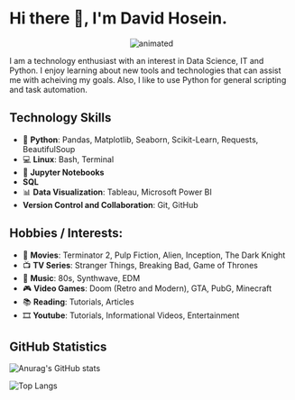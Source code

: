 # Hi there 👋, I'm David Hosein.

<p align="center">
  <img src="https://media.giphy.com/media/qgQUggAC3Pfv687qPC/giphy.gif" alt="animated" />
</p>

I am a technology enthusiast with an interest in Data Science, IT and Python. I enjoy learning about new tools and technologies that can assist me with acheiving my goals. Also, I like to use Python for general scripting and task automation.

## Technology Skills
* 🐍 **Python**: Pandas, Matplotlib, Seaborn, Scikit-Learn, Requests, BeautifulSoup
* 💻 **Linux**: Bash, Terminal
* 📓 **Jupyter Notebooks**
* **SQL** 
* 📊 **Data Visualization**: Tableau, Microsoft Power BI
* **Version Control and Collaboration**: Git, GitHub

## Hobbies / Interests:
* 🎥 **Movies**: Terminator 2, Pulp Fiction, Alien, Inception, The Dark Knight
* 📺 **TV Series**: Stranger Things, Breaking Bad, Game of Thrones
* 🎵 **Music**: 80s, Synthwave, EDM
* 🎮 **Video Games**: Doom (Retro and Modern), GTA, PubG, Minecraft
* 📚 **Reading**: Tutorials, Articles
* 🎞 **Youtube**: Tutorials, Informational Videos, Entertainment
 
## GitHub Statistics

![Anurag's GitHub stats](https://github-readme-stats.vercel.app/api?username=davidehosein&theme=transparent&show_icons=true)

![Top Langs](https://github-readme-stats.vercel.app/api/top-langs/?username=davidehosein)
